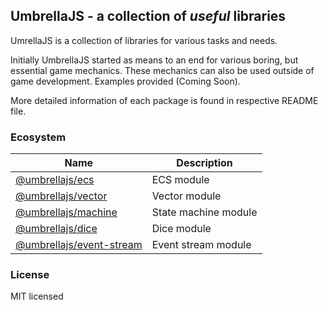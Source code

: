 ## UmbrellaJS - a collection of _useful_ libraries

UmrellaJS is a collection of libraries for various tasks and needs.

Initially UmbrellaJS started as means to an end for various boring, but essential game mechanics.
These mechanics can also be used outside of game development. Examples provided (Coming Soon).

More detailed information of each package is found in respective README file.

### Ecosystem

| Name                                                                               | Description          |
| ---------------------------------------------------------------------------------- | -------------------- |
| [@umbrellajs/ecs](https://www.npmjs.com/package/@umbrellajs/ecs)                   | ECS module           |
| [@umbrellajs/vector](https://www.npmjs.com/package/@umbrellajs/vector)             | Vector module        |
| [@umbrellajs/machine](https://www.npmjs.com/package/@umbrellajs/machine)           | State machine module |
| [@umbrellajs/dice](https://www.npmjs.com/package/@umbrellajs/dice)                 | Dice module          |
| [@umbrellajs/event-stream](https://www.npmjs.com/package/@umbrellajs/event-stream) | Event stream module  |

### License

MIT licensed

